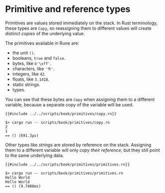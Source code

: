 # Primitive and reference types

Primitives are values stored immediately on the stack. In Rust terminology,
these types are `Copy`, so reassigning them to different values will create
distinct *copies* of the underlying value.

The primitives available in Rune are:

* the unit `()`.
* booleans, `true` and `false`.
* bytes, like `b'\xff'`.
* characters, like `'今'`.
* integers, like `42`.
* floats, like `3.1418`.
* static strings.
* types.

You can see that these bytes are `Copy` when assigning them to a different
variable, because a separate copy of the variable will be used.

```rust,noplaypen
{{#include ../../scripts/book/primitives/copy.rn}}
```

```text
$> cargo run -- scripts/book/primitives/copy.rn
2
1
== () (691.3µs)
```

Other types like *strings* are stored by reference on the stack. Assigning them
to a different variable will only *copy their reference*, but they still point
to the same underlying data.

```rust,noplaypen
{{#include ../../scripts/book/primitives/primitives.rn}}
```

```text
$> cargo run -- scripts/book/primitives/primitives.rn
Hello World
Hello World
== () (9.7406ms)
```